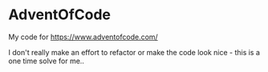 # AdventOfCode

My code for https://www.adventofcode.com/

I don't really make an effort to refactor or make the code look nice - this is a one time solve for me..
